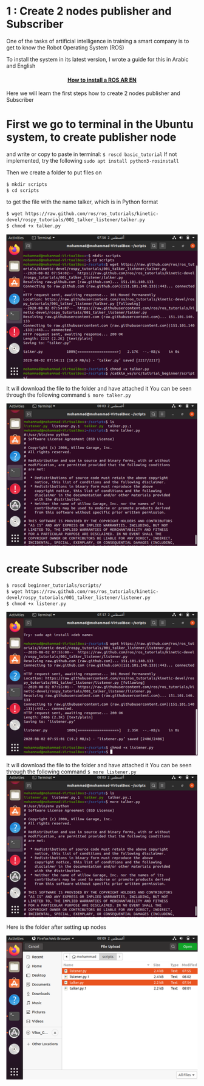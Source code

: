 # 1 : Create 2 nodes publisher and Subscriber
One of the tasks of artificial intelligence in training a smart company is to get to know the Robot Operating System (ROS) 

To install the system in its latest version, I wrote a guide for this in Arabic and English
 #### <p align="center"> [How to install a ROS AR EN](https://github.com/MohammadYAmmar/How-to-install-a-ROS-AR-EN)
</p>

Here we will learn the first steps how to create  2 nodes publisher and Subscriber

# First we go to terminal in the Ubuntu system, to create publisher node
and write or copy to paste in terminal:
 `$ roscd basic_tutorial`
If not implemented, try the following
`sudo apt install python3-rosinstall`



Then we create a folder to put files on
 ```
$ mkdir scripts
$ cd scripts
 ```

 to get the file with the name talker, which is in Python format
  ```
$ wget https://raw.github.com/ros/ros_tutorials/kinetic-devel/rospy_tutorials/001_talker_listener/talker.py
$ chmod +x talker.py
 ```
![much-a image](https://github.com/MohammadYAmmar/Basic-applications-in-the-ROS-system/blob/master/1%20Create%202%20nodes%20%20publisher%20and%20Subscriber/step%201.png) 


It will download the file to the folder and have attached it 
You can be seen through the following command
 `$ more talker.py`
 
![much-a image](https://github.com/MohammadYAmmar/Basic-applications-in-the-ROS-system/blob/master/1%20Create%202%20nodes%20%20publisher%20and%20Subscriber/ls%20more%20talker.png) 

# create Subscriber node
  ```
$ roscd beginner_tutorials/scripts/
$ wget https://raw.github.com/ros/ros_tutorials/kinetic-devel/rospy_tutorials/001_talker_listener/listener.py
$ chmod +x listener.py
  ```
 ![much-a image](https://github.com/MohammadYAmmar/Basic-applications-in-the-ROS-system/blob/master/1%20Create%202%20nodes%20%20publisher%20and%20Subscriber/step%202.png) 

It will download the file to the folder and have attached it 
You can be seen through the following command
 `$ more listener.py`
 ![much-a image](https://github.com/MohammadYAmmar/Basic-applications-in-the-ROS-system/blob/master/1%20Create%202%20nodes%20%20publisher%20and%20Subscriber/ls%20more%20talker.png) 
 
 Here is the folder after setting up nodes
 
 ![much-a image](https://github.com/MohammadYAmmar/Basic-applications-in-the-ROS-system/blob/master/1%20Create%202%20nodes%20%20publisher%20and%20Subscriber/files%20after%20process.png) 
